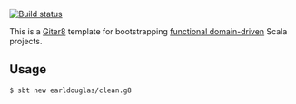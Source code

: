[![Build status](https://github.com/earldouglas/clean.g8/actions/workflows/build.yml/badge.svg?branch=main)](https://github.com/earldouglas/clean.g8/actions/workflows/build.yml)

This is a [Giter8][1] template for bootstrapping [functional
domain-driven][2] Scala projects.

[1]: http://www.foundweekends.org/giter8/
[2]: https://earldouglas.com/clean.html

## Usage

```
$ sbt new earldouglas/clean.g8
```
